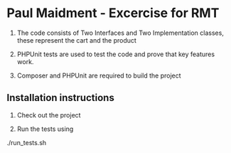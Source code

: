 # Paul Maidment - Excercise for RMT

1) The code consists of Two Interfaces and Two Implementation classes, these represent the cart and the product

2) PHPUnit tests are used to test the code and prove that key features work.

3) Composer and PHPUnit are required to build the project


Installation instructions
-------------------------
1) Check out the project

2) Run the tests using

  ./run_tests.sh
  
  


